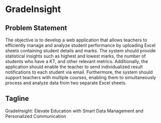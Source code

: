 # GradeInsight

## Problem Statement
The objective is to develop a web application that allows teachers to efficiently manage and analyze student performance by uploading Excel sheets containing student details and marks. The system should provide statistical insights such as highest and lowest marks, the number of students who have a KT, and other relevant metrics. Additionally, the application should enable the teacher to send individualized result notifications to each student via email. Furthermore, the system should support teachers with multiple courses, enabling them to simultaneously process and analyze data from two separate Excel sheets.
## Tagline
GradeInsight: Elevate Education with Smart Data Management and Personalized Communication
